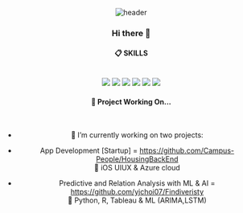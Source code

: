 <div align="center">
  
![header](https://capsule-render.vercel.app/api?type=Venom&text=Welcome&animation=fadeIn)
### Hi there 👋

<div align="center">

  
####  :clipboard: SKILLS
 <br/>
<div align="center">
<img src="https://img.shields.io/badge/R-276DC3?style=for-the-badge&logo=R&logoColor=white">
<img src="https://img.shields.io/badge/MySQL-4479A1?style=for-the-badge&logo=MySQL&logoColor=white">
<img src="https://img.shields.io/badge/PowerBI-F2C811?style=for-the-badge&logo=PowerBI&logoColor=white">
<img src="https://img.shields.io/badge/Azure-0078D4?style=for-the-badge&logo=Azure%20IDE&logoColor=white">
<img src="https://img.shields.io/badge/python-3776AB?style=for-the-badge&logo=python&logoColor=white">
<img src="https://img.shields.io/badge/Tableau-E97627?style=for-the-badge&logo=Tableau&logoColor=white">


#### 👷 Project Working On...

 <br/>


- 🔭 I’m currently working on two projects:
  
- App Development [Startup] = https://github.com/Campus-People/HousingBackEnd
 <br> 🍎 iOS UIUX & Azure cloud 
  
- Predictive and Relation Analysis with ML & AI = https://github.com/yjchoi07/Findiveristy
  <br> 🍏 Python, R, Tableau & ML (ARIMA,LSTM) 
  
  



